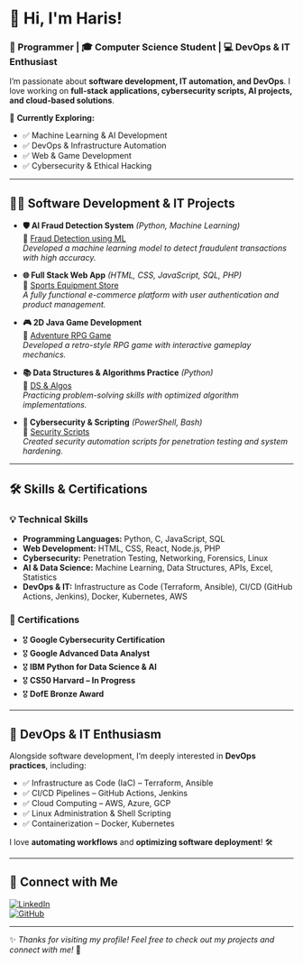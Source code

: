 # 👋 Hi, I'm Haris!  
### 🚀 Programmer | 🎓 Computer Science Student | 💻 DevOps & IT Enthusiast  

I’m passionate about **software development, IT automation, and DevOps**. I love working on **full-stack applications, cybersecurity scripts, AI projects, and cloud-based solutions**.  

📌 **Currently Exploring:**  
- ✅ Machine Learning & AI Development  
- ✅ DevOps & Infrastructure Automation  
- ✅ Web & Game Development  
- ✅ Cybersecurity & Ethical Hacking  

---

## 👨‍💻 Software Development & IT Projects  

- **🛡 AI Fraud Detection System** _(Python, Machine Learning)_  
  🔗 [Fraud Detection using ML](https://github.com/haris-github/AI-Fraud-Detection)  
  *Developed a machine learning model to detect fraudulent transactions with high accuracy.*  

- **🌐 Full Stack Web App** _(HTML, CSS, JavaScript, SQL, PHP)_  
  🔗 [Sports Equipment Store](https://github.com/haris-github/Sports-Equipment-Store)  
  *A fully functional e-commerce platform with user authentication and product management.*  

- **🎮 2D Java Game Development**  
  🔗 [Adventure RPG Game](https://github.com/haris-github/Java-RPG-Game)  
  *Developed a retro-style RPG game with interactive gameplay mechanics.*  

- **📚 Data Structures & Algorithms Practice** _(Python)_  
  🔗 [DS & Algos](https://github.com/haris-github/DSA-Practice)  
  *Practicing problem-solving skills with optimized algorithm implementations.*  

- **🔐 Cybersecurity & Scripting** _(PowerShell, Bash)_  
  🔗 [Security Scripts](https://github.com/haris-github/Cybersecurity-Scripts)  
  *Created security automation scripts for penetration testing and system hardening.*  

---

## 🛠 Skills & Certifications  

### 💡 Technical Skills  
- **Programming Languages:** Python, C, JavaScript, SQL  
- **Web Development:** HTML, CSS, React, Node.js, PHP  
- **Cybersecurity:** Penetration Testing, Networking, Forensics, Linux  
- **AI & Data Science:** Machine Learning, Data Structures, APIs, Excel, Statistics  
- **DevOps & IT:** Infrastructure as Code (Terraform, Ansible), CI/CD (GitHub Actions, Jenkins), Docker, Kubernetes, AWS  

### 📜 Certifications  
- 🎖 **Google Cybersecurity Certification**  
- 🎖 **Google Advanced Data Analyst**  
- 🎖 **IBM Python for Data Science & AI**  
- 🎖 **CS50 Harvard – In Progress**  
- 🎖 **DofE Bronze Award**  

---

## 🚀 DevOps & IT Enthusiasm  

Alongside software development, I’m deeply interested in **DevOps practices**, including:  
- ✅ Infrastructure as Code (IaC) – Terraform, Ansible  
- ✅ CI/CD Pipelines – GitHub Actions, Jenkins  
- ✅ Cloud Computing – AWS, Azure, GCP  
- ✅ Linux Administration & Shell Scripting  
- ✅ Containerization – Docker, Kubernetes  

I love **automating workflows** and **optimizing software deployment**! 🛠  

---

## 🤝 Connect with Me  

[![LinkedIn](https://img.shields.io/badge/LinkedIn-0077B5?style=for-the-badge&logo=linkedin)](https://www.linkedin.com/in/haris-m-9a220a283/)  
[![GitHub](https://img.shields.io/badge/GitHub-000?style=for-the-badge&logo=github)](https://github.com/haris-github)  

---

✨ *Thanks for visiting my profile! Feel free to check out my projects and connect with me!* 🚀  
